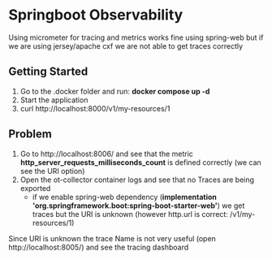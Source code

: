 # Springboot Observability

Using micrometer for tracing and metrics works fine using spring-web but if we are using jersey/apache cxf we are not able to get traces correctly

## Getting Started

1. Go to the .docker folder and run: **docker compose up -d**
2. Start the application
3. curl http://localhost:8000/v1/my-resources/1

## Problem
1. Go to http://localhost:8006/ and see that the metric **http_server_requests_milliseconds_count** is defined correctly (we can see the URI option)
2. Open the ot-collector container logs and see that no Traces are being exported
   - if we enable spring-web dependency (**implementation 'org.springframework.boot:spring-boot-starter-web'**) we get traces but the URI is unknown (however http.url is correct: /v1/my-resources/1)

Since URI is unknown the trace Name is not very useful (open http://localhost:8005/) and see the tracing dashboard

